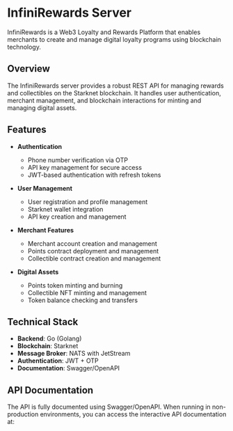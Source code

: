 # InfiniRewards Server

InfiniRewards is a Web3 Loyalty and Rewards Platform that enables merchants to create and manage digital loyalty programs using blockchain technology.

## Overview

The InfiniRewards server provides a robust REST API for managing rewards and collectibles on the Starknet blockchain. It handles user authentication, merchant management, and blockchain interactions for minting and managing digital assets.

## Features

- **Authentication**
  - Phone number verification via OTP
  - API key management for secure access
  - JWT-based authentication with refresh tokens

- **User Management**
  - User registration and profile management
  - Starknet wallet integration
  - API key creation and management

- **Merchant Features**
  - Merchant account creation and management
  - Points contract deployment and management
  - Collectible contract creation and management

- **Digital Assets**
  - Points token minting and burning
  - Collectible NFT minting and management
  - Token balance checking and transfers

## Technical Stack

- **Backend**: Go (Golang)
- **Blockchain**: Starknet
- **Message Broker**: NATS with JetStream
- **Authentication**: JWT + OTP
- **Documentation**: Swagger/OpenAPI

## API Documentation

The API is fully documented using Swagger/OpenAPI. When running in non-production environments, you can access the interactive API documentation at:
